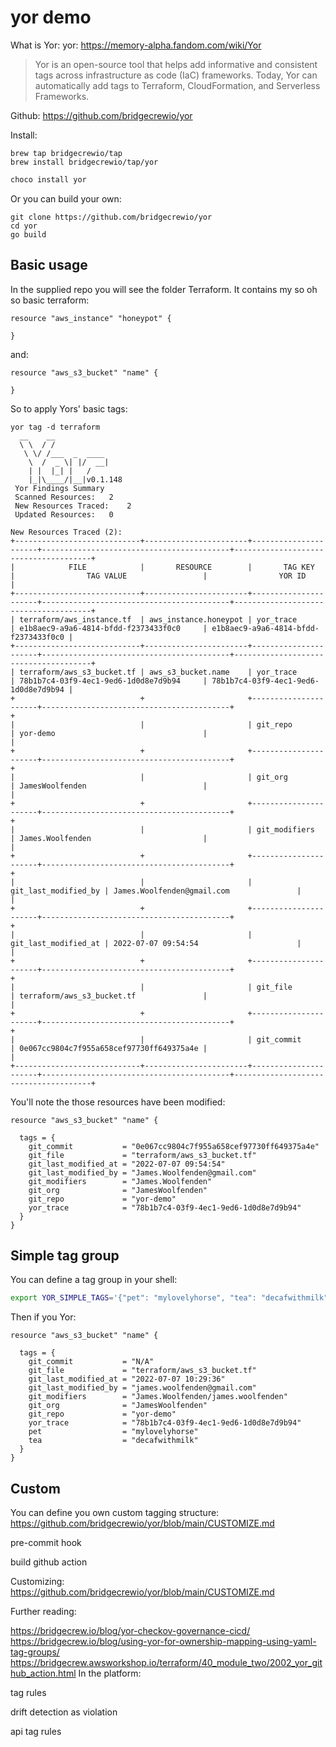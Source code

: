 # yor demo

What is Yor:
yor: <https://memory-alpha.fandom.com/wiki/Yor>

> Yor is an open-source tool that helps add informative and consistent tags across infrastructure as code (IaC) frameworks. Today, Yor can automatically add tags to Terraform, CloudFormation, and Serverless Frameworks.

Github:
<https://github.com/bridgecrewio/yor>

Install:

```shell
brew tap bridgecrewio/tap
brew install bridgecrewio/tap/yor
```

```powershell
choco install yor
```

Or you can build your own:

```shell
git clone https://github.com/bridgecrewio/yor
cd yor
go build
```

## Basic usage

In the supplied repo you will see the folder Terraform. It contains my so oh so basic terraform:

```hcl
resource "aws_instance" "honeypot" {

}
```

and:

```hcl
resource "aws_s3_bucket" "name" {

}
```

So to apply Yors' basic tags:

```shell
yor tag -d terraform
  __    __
  \ \  / /
   \ \/ /___  _  ____
    \  /  _ \| |/  __|
    | |  |_| |   /
    |_|\____/|__|v0.1.148
 Yor Findings Summary
 Scanned Resources:	  2
 New Resources Traced: 	  2
 Updated Resources:	  0

New Resources Traced (2):
+----------------------------+-----------------------+----------------------+------------------------------------------+--------------------------------------+
|            FILE            |       RESOURCE        |       TAG KEY        |                TAG VALUE                 |                YOR ID                |
+----------------------------+-----------------------+----------------------+------------------------------------------+--------------------------------------+
| terraform/aws_instance.tf  | aws_instance.honeypot | yor_trace            | e1b8aec9-a9a6-4814-bfdd-f2373433f0c0     | e1b8aec9-a9a6-4814-bfdd-f2373433f0c0 |
+----------------------------+-----------------------+----------------------+------------------------------------------+--------------------------------------+
| terraform/aws_s3_bucket.tf | aws_s3_bucket.name    | yor_trace            | 78b1b7c4-03f9-4ec1-9ed6-1d0d8e7d9b94     | 78b1b7c4-03f9-4ec1-9ed6-1d0d8e7d9b94 |
+                            +                       +----------------------+------------------------------------------+                                      +
|                            |                       | git_repo             | yor-demo                                 |                                      |
+                            +                       +----------------------+------------------------------------------+                                      +
|                            |                       | git_org              | JamesWoolfenden                          |                                      |
+                            +                       +----------------------+------------------------------------------+                                      +
|                            |                       | git_modifiers        | James.Woolfenden                         |                                      |
+                            +                       +----------------------+------------------------------------------+                                      +
|                            |                       | git_last_modified_by | James.Woolfenden@gmail.com               |                                      |
+                            +                       +----------------------+------------------------------------------+                                      +
|                            |                       | git_last_modified_at | 2022-07-07 09:54:54                      |                                      |
+                            +                       +----------------------+------------------------------------------+                                      +
|                            |                       | git_file             | terraform/aws_s3_bucket.tf               |                                      |
+                            +                       +----------------------+------------------------------------------+                                      +
|                            |                       | git_commit           | 0e067cc9804c7f955a658cef97730ff649375a4e |                                      |
+----------------------------+-----------------------+----------------------+------------------------------------------+--------------------------------------+
```

You'll note the those resources have been modified:

```hcl
resource "aws_s3_bucket" "name" {

  tags = {
    git_commit           = "0e067cc9804c7f955a658cef97730ff649375a4e"
    git_file             = "terraform/aws_s3_bucket.tf"
    git_last_modified_at = "2022-07-07 09:54:54"
    git_last_modified_by = "James.Woolfenden@gmail.com"
    git_modifiers        = "James.Woolfenden"
    git_org              = "JamesWoolfenden"
    git_repo             = "yor-demo"
    yor_trace            = "78b1b7c4-03f9-4ec1-9ed6-1d0d8e7d9b94"
  }
}
```

## Simple tag group

You can define a tag group in your shell:

```bash
export YOR_SIMPLE_TAGS='{"pet": "mylovelyhorse", "tea": "decafwithmilk"}'
```

Then if you Yor:

```hcl
resource "aws_s3_bucket" "name" {

  tags = {
    git_commit           = "N/A"
    git_file             = "terraform/aws_s3_bucket.tf"
    git_last_modified_at = "2022-07-07 10:29:36"
    git_last_modified_by = "james.woolfenden@gmail.com"
    git_modifiers        = "James.Woolfenden/james.woolfenden"
    git_org              = "JamesWoolfenden"
    git_repo             = "yor-demo"
    yor_trace            = "78b1b7c4-03f9-4ec1-9ed6-1d0d8e7d9b94"
    pet                  = "mylovelyhorse"
    tea                  = "decafwithmilk"
  }
}
```

## Custom

You can define you own custom tagging structure:
<https://github.com/bridgecrewio/yor/blob/main/CUSTOMIZE.md>



pre-commit hook

build github action

Customizing:
<https://github.com/bridgecrewio/yor/blob/main/CUSTOMIZE.md>

Further reading:

<https://bridgecrew.io/blog/yor-checkov-governance-cicd/>
<https://bridgecrew.io/blog/using-yor-for-ownership-mapping-using-yaml-tag-groups/>
<https://bridgecrew.awsworkshop.io/terraform/40_module_two/2002_yor_github_action.html>
In the platform:

tag rules

drift detection as violation

api tag rules
